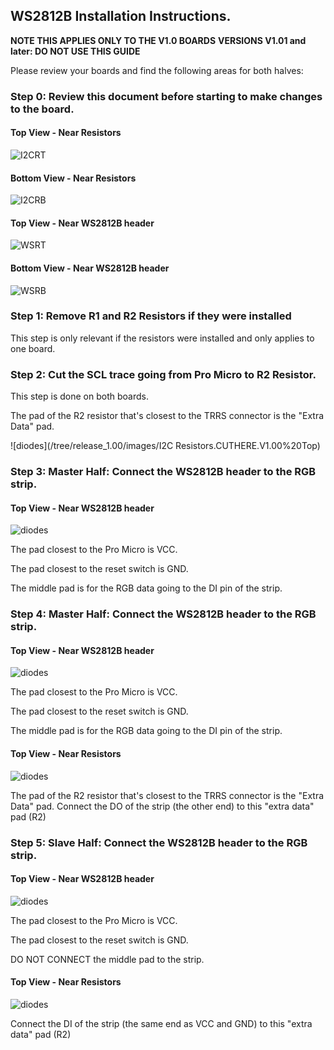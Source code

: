 ## WS2812B Installation Instructions.
**NOTE THIS APPLIES ONLY TO THE V1.0 BOARDS**
**VERSIONS V1.01 and later: DO NOT USE THIS GUIDE** 

Please review your boards and find the following areas for both halves:
### Step 0: Review this document before starting to make changes to the board.

#### Top View - Near Resistors

![I2CRT](/tree/release_1.00/images/I2C%20Resistors.V1.00%20Top.PNG)

#### Bottom View - Near Resistors

![I2CRB](/tree/release_1.00/images/I2C%20Resistors.V1.00%20Bottom.PNG)

#### Top View - Near WS2812B header

![WSRT](/tree/release_1.00/images/WS2812B.V1.00%20Top.PNG)

#### Bottom View - Near WS2812B header

![WSRB](/tree/release_1.00/images/WS2812B.V1.00%20Bottom.PNG)


### Step 1: Remove R1 and R2 Resistors if they were installed 
This step is only relevant if the resistors were installed and only applies to one board.


### Step 2: Cut the SCL trace going from Pro Micro to R2 Resistor.
This step is done on both boards.  

The pad of the R2 resistor that's closest to the TRRS connector is the "Extra Data" pad.

![diodes](/tree/release_1.00/images/I2C Resistors.CUTHERE.V1.00%20Top)

### Step 3: Master Half: Connect the WS2812B header to the RGB strip.

#### Top View - Near WS2812B header
![diodes](/tree/release_1.00/images/WS2812B.V1.00%20Top.PNG)

The pad closest to the Pro Micro is VCC.

The pad closest to the reset switch is GND.

The middle pad is for the RGB data going to the DI pin of the strip.

### Step 4: Master Half: Connect the WS2812B header to the RGB strip.

#### Top View - Near WS2812B header
![diodes](/tree/release_1.00/images/WS2812B.V1.00%20Top.PNG)

The pad closest to the Pro Micro is VCC.

The pad closest to the reset switch is GND.

The middle pad is for the RGB data going to the DI pin of the strip.


#### Top View - Near Resistors
![diodes](/tree/release_1.00/images/I2C%20Resistors.V1.00%20Top.PNG)

The pad of the R2 resistor that's closest to the TRRS connector is the "Extra Data" pad.
Connect the DO of the strip (the other end) to this "extra data" pad (R2)

### Step 5: Slave Half: Connect the WS2812B header to the RGB strip.

#### Top View - Near WS2812B header
![diodes](/tree/release_1.00/images/WS2812B.V1.00%20Top.PNG)

The pad closest to the Pro Micro is VCC.

The pad closest to the reset switch is GND.

DO NOT CONNECT the middle pad to the strip.

#### Top View - Near Resistors

![diodes](/tree/release_1.00/images/I2C%20Resistors.V1.00%20Top.PNG)

Connect the DI of the strip (the same end as VCC and GND) to this "extra data" pad (R2)


